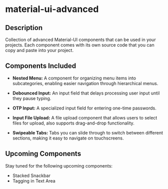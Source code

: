 # material-ui-advanced

## Description

Collection of advanced Material-UI components that can be used in your projects. Each component comes with its own source code that you can copy and paste into your project.

## Components Included

- **Nested Menu:** A component for organizing menu items into subcategories, enabling easier navigation through hierarchical menus.

- **Debounced Input:** An input field that delays processing user input until they pause typing.

- **OTP Input:** A specialized input field for entering one-time passwords.

- **Input File Upload:** A file upload component that allows users to select files for upload, also supports drag-and-drop functionality.

- **Swipeable Tabs:** Tabs you can slide through to switch between different sections, making it easy to navigate on touchscreens.

## Upcoming Components

Stay tuned for the following upcoming components:

- Stacked Snackbar
- Tagging in Text Area
